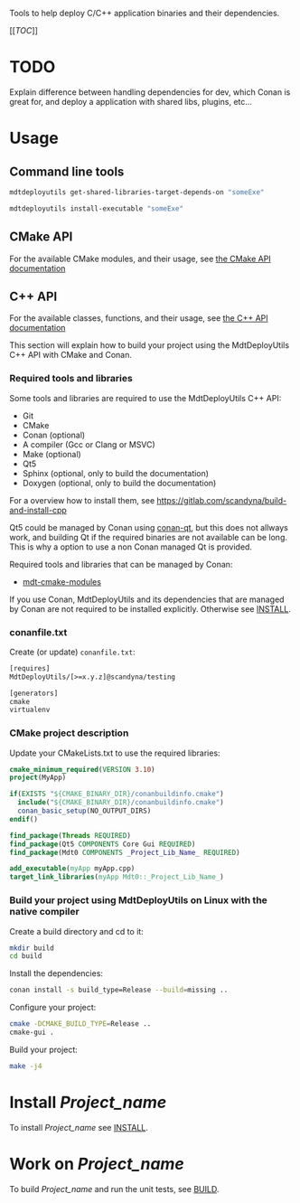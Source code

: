 
Tools to help deploy C/C++ application binaries and their dependencies.

[[_TOC_]]

# TODO

Explain difference between handling dependencies for dev,
which Conan is great for,
and deploy a application with shared libs, plugins, etc...

# Usage

## Command line tools

```bash
mdtdeployutils get-shared-libraries-target-depends-on "someExe"

mdtdeployutils install-executable "someExe"
```

## CMake API

For the available CMake modules, and their usage,
see [the CMake API documentation](https://scandyna.gitlab.io/mdtdeployutils/cmake-api)

## C++ API

For the available classes, functions, and their usage,
see [the C++ API documentation](https://scandyna.gitlab.io/mdtdeployutils/cpp-api)


This section will explain how to build your project using the MdtDeployUtils C++ API
with CMake and Conan.

### Required tools and libraries

Some tools and libraries are required to use the MdtDeployUtils C++ API:
 - Git
 - CMake
 - Conan (optional)
 - A compiler (Gcc or Clang or MSVC)
 - Make (optional)
 - Qt5
 - Sphinx (optional, only to build the documentation)
 - Doxygen (optional, only to build the documentation)

For a overview how to install them, see https://gitlab.com/scandyna/build-and-install-cpp

Qt5 could be managed by Conan using [conan-qt](https://github.com/bincrafters/conan-qt),
but this does not allways work,
and building Qt if the required binaries are not available can be long.
This is why a option to use a non Conan managed Qt is provided.

Required tools and libraries that can be managed by Conan:
 - [mdt-cmake-modules](https://gitlab.com/scandyna/mdt-cmake-modules)


If you use Conan, MdtDeployUtils and its dependencies that are managed by Conan
are not required to be installed explicitly.
Otherwise see [INSTALL](INSTALL.md).

### conanfile.txt

Create (or update) `conanfile.txt`:
```txt
[requires]
MdtDeployUtils/[>=x.y.z]@scandyna/testing

[generators]
cmake
virtualenv
```

### CMake project description

Update your CMakeLists.txt to use the required libraries:
```cmake
cmake_minimum_required(VERSION 3.10)
project(MyApp)

if(EXISTS "${CMAKE_BINARY_DIR}/conanbuildinfo.cmake")
  include("${CMAKE_BINARY_DIR}/conanbuildinfo.cmake")
  conan_basic_setup(NO_OUTPUT_DIRS)
endif()

find_package(Threads REQUIRED)
find_package(Qt5 COMPONENTS Core Gui REQUIRED)
find_package(Mdt0 COMPONENTS _Project_Lib_Name_ REQUIRED)

add_executable(myApp myApp.cpp)
target_link_libraries(myApp Mdt0::_Project_Lib_Name_)
```

### Build your project using MdtDeployUtils on Linux with the native compiler

Create a build directory and cd to it:
```bash
mkdir build
cd build
```

Install the dependencies:
```bash
conan install -s build_type=Release --build=missing ..
```

Configure your project:
```bash
cmake -DCMAKE_BUILD_TYPE=Release ..
cmake-gui .
```

Build your project:
```bash
make -j4
```

# Install _Project_name_

To install _Project_name_ see [INSTALL](INSTALL.md).

# Work on _Project_name_

To build _Project_name_ and run the unit tests, see [BUILD](BUILD.md).

